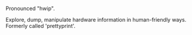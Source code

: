 Pronounced "hwip".

Explore, dump, manipulate hardware information in human-friendly ways.  Formerly called 'prettyprint'.